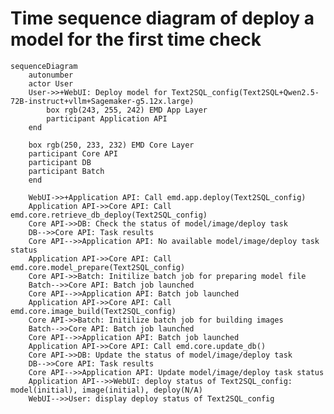 <!-- to preview the time sequence diagram, use mermaid or install mermaid extension in vscode -->
<!-- to export, install mermaid cli: yarn global add @mermaid-js/mermaid-cli
mmdc -s 2 -i <file path> -e png -->
# Time sequence diagram of deploy a model for the first time check
```mermaid
sequenceDiagram
    autonumber
    actor User
    User->>+WebUI: Deploy model for Text2SQL_config(Text2SQL+Qwen2.5-72B-instruct+vllm+Sagemaker-g5.12x.large)
        box rgb(243, 255, 242) EMD App Layer
        participant Application API
    end

    box rgb(250, 233, 232) EMD Core Layer
    participant Core API
    participant DB
    participant Batch
    end

    WebUI->>+Application API: Call emd.app.deploy(Text2SQL_config)
    Application API->>Core API: Call emd.core.retrieve_db_deploy(Text2SQL_config)
    Core API->>DB: Check the status of model/image/deploy task
    DB-->>Core API: Task results
    Core API-->>Application API: No available model/image/deploy task status
    Application API->>Core API: Call emd.core.model_prepare(Text2SQL_config)
    Core API->>Batch: Initilize batch job for preparing model file
    Batch-->>Core API: Batch job launched
    Core API-->>Application API: Batch job launched
    Application API->>Core API: Call emd.core.image_build(Text2SQL_config)
    Core API->>Batch: Initilize batch job for building images
    Batch-->>Core API: Batch job launched
    Core API-->>Application API: Batch job launched
    Application API->>Core API: Call emd.core.update_db()
    Core API->>DB: Update the status of model/image/deploy task
    DB-->>Core API: Task results
    Core API-->>Application API: Update model/image/deploy task status
    Application API-->>WebUI: deploy status of Text2SQL_config: model(initial), image(initial), deploy(N/A)
    WebUI-->>User: display deploy status of Text2SQL_config
```
